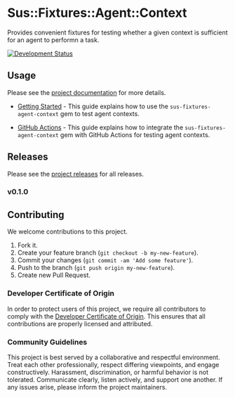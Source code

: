 # Sus::Fixtures::Agent::Context

Provides convenient fixtures for testing whether a given context is sufficient for an agent to performn a task.

[![Development Status](https://github.com/socketry/sus-fixtures-agent-context/workflows/Test/badge.svg)](https://github.com/socketry/sus-fixtures-agent-context/actions?workflow=Test)

## Usage

Please see the [project documentation](https://socketry.github.io/sus-fixtures-async/) for more details.

  - [Getting Started](https://socketry.github.io/sus-fixtures-async/guides/getting-started/index) - This guide explains how to use the `sus-fixtures-agent-context` gem to test agent contexts.

  - [GitHub Actions](https://socketry.github.io/sus-fixtures-async/guides/github-actions/index) - This guide explains how to integrate the `sus-fixtures-agent-context` gem with GitHub Actions for testing agent contexts.

## Releases

Please see the [project releases](https://socketry.github.io/sus-fixtures-async/releases/index) for all releases.

### v0.1.0

## Contributing

We welcome contributions to this project.

1.  Fork it.
2.  Create your feature branch (`git checkout -b my-new-feature`).
3.  Commit your changes (`git commit -am 'Add some feature'`).
4.  Push to the branch (`git push origin my-new-feature`).
5.  Create new Pull Request.

### Developer Certificate of Origin

In order to protect users of this project, we require all contributors to comply with the [Developer Certificate of Origin](https://developercertificate.org/). This ensures that all contributions are properly licensed and attributed.

### Community Guidelines

This project is best served by a collaborative and respectful environment. Treat each other professionally, respect differing viewpoints, and engage constructively. Harassment, discrimination, or harmful behavior is not tolerated. Communicate clearly, listen actively, and support one another. If any issues arise, please inform the project maintainers.
